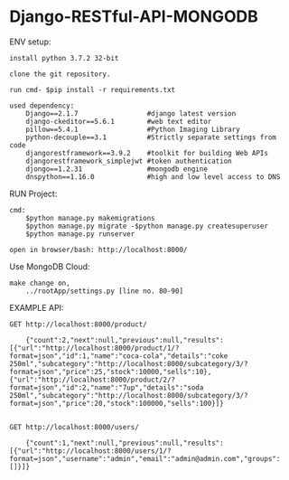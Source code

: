 <h1>Django-RESTful-API-MONGODB</h1>

ENV setup:

    install python 3.7.2 32-bit

    clone the git repository.

    run cmd- $pip install -r requirements.txt
    
    used dependency:
        Django==2.1.7                 #django latest version
        django-ckeditor==5.6.1        #web text editor
        pillow==5.4.1                 #Python Imaging Library
        python-decouple==3.1          #Strictly separate settings from code
        djangorestframework==3.9.2    #toolkit for building Web APIs
        djangorestframework_simplejwt #token authentication
        djongo==1.2.31                #mongodb engine
        dnspython==1.16.0             #high and low level access to DNS

RUN Project:

    cmd: 
        $python manage.py makemigrations
        $python manage.py migrate -$python manage.py createsuperuser
        $python manage.py runserver

    open in browser/bash: http://localhost:8000/

Use MongoDB Cloud:

    make change on,
        ../rootApp/settings.py [line no. 80-90]

EXAMPLE API: 

    GET http://localhost:8000/product/

        {"count":2,"next":null,"previous":null,"results":[{"url":"http://localhost:8000/product/1/?format=json","id":1,"name":"coca-cola","details":"coke 250ml","subcategory":"http://localhost:8000/subcategory/3/?format=json","price":25,"stock":10000,"sells":10},{"url":"http://localhost:8000/product/2/?format=json","id":2,"name":"7up","details":"soda 250ml","subcategory":"http://localhost:8000/subcategory/3/?format=json","price":20,"stock":100000,"sells":100}]}


    GET http://localhost:8000/users/

        {"count":1,"next":null,"previous":null,"results":[{"url":"http://localhost:8000/users/1/?format=json","username":"admin","email":"admin@admin.com","groups":[]}]}

